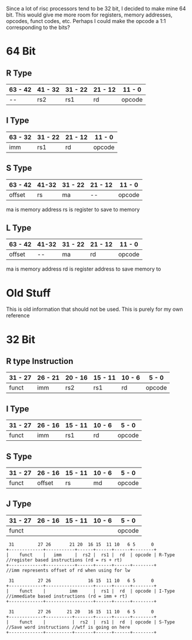 Since a lot of risc processors tend to be 32 bit, I decided to make mine 64 bit. This would give me more room for registers, memory addresses, opcodes, funct codes, etc. Perhaps I could make the opcode a 1:1 corresponding to the bits?

# 64 Bit

## R Type
| 63 - 42 | 41 - 32 | 31 - 22 | 21 - 12 | 11 - 0 |
| ---- | ---- | ---- | ---- | ---- |
| -- | rs2 | rs1 | rd | opcode |

## I Type
| 63 - 32 | 31 - 22 | 21 - 12 | 11 - 0 |
| ---- | ---- | ---- | ---- |
| imm | rs1 | rd | opcode |

## S Type
| 63 - 42 | 41-32 | 31 - 22 | 21 - 12 | 11 - 0 |
| ---- | ---- | ---- | ---- | ---- |
| offset | rs | ma | -- | opcode |
ma is memory address
rs is register to save to memory
## L Type
| 63 - 42 | 41-32 | 31 - 22 | 21 - 12 | 11 - 0 |
| ---- | ---- | ---- | ---- | ---- |
| offset | -- | ma | rd | opcode |
ma is memory address
rd is register address to save memory to




# Old Stuff
This is old information that should not be used. This is purely for my own reference

# 32 Bit
## R type Instruction
| 31 - 27 | 26 - 21 | 20 - 16 | 15 - 11 | 10 - 6 | 5 - 0 |
| ---- | ---- | ---- | ---- | ---- | ---- |
| funct | imm | rs2 | rs1 | rd | opcode |

## I Type
| 31 - 27 | 26 - 16 | 15 - 11 | 10 - 6 | 5 - 0 |
| ---- | ---- | ---- | ---- | ---- |
| funct | imm | rs1 | rd | opcode |

## S Type
| 31 - 27 | 26 - 16 | 15 - 11 | 10 - 6 | 5 - 0 |
| ---- | ---- | ---- | ---- | ---- |
| funct | offset | rs | md | opcode |

## J Type
| 31 - 27 | 26 - 16 | 15 - 11 | 10 - 6 | 5 - 0 |
| ---- | ---- | ---- | ---- | ---- |
| funct |  |  |  | opcode |

```
 31         27 26       21 20  16 15  11 10   6 5      0
+-------------+-----------+------+------+------+--------+
|    funct    |   imm     |  rs2 |  rs1 |  rd  | opcode | R-Type //register based instructions (rd = rs + rt)
+-------------+-----------+------+------+------+--------+
//imm represents offset of rd when using for lw

 31         27 26              16 15  11 10   6 5      0
+-------------+------------------+------+------+--------+
|    funct    |         imm      |  rs1 |  rd  | opcode | I-Type //immediate based instructions (rd = imm + rt)
+-------------+------------------+------+------+--------+

 31         27 26      21 20   16 15  11 10   6 5      0
+-------------+----------+-------+------+------+--------+
|    funct    |          |  rs2  |  rs1 |  rd  | opcode | S-Type //Save word instructions //wtf is going on here
+-------------+----------+-------+------+------+--------+
```